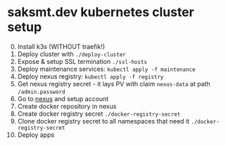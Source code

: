 # saksmt.dev kubernetes cluster setup

0. Install k3s (WITHOUT traefik!)
1. Deploy cluster with `./deploy-cluster`
1. Expose & setup SSL termination `./ssl-hosts`
1. Deploy maintenance services: `kubectl apply -f maintenance`
1. Deploy nexus registry: `kubectl apply -f registry`
1. Get nexus registry secret - it lays PV with claim `nexus-data` at path `/admin.password`
1. Go to [nexus](https://registry.saksmt.dev) and setup account
1. Create docker repository in nexus
1. Create docker registry secret `./docker-registry-secret`
1. Clone docker registry secret to all namespaces that need it `./docker-registry-secret`
1. Deploy apps
